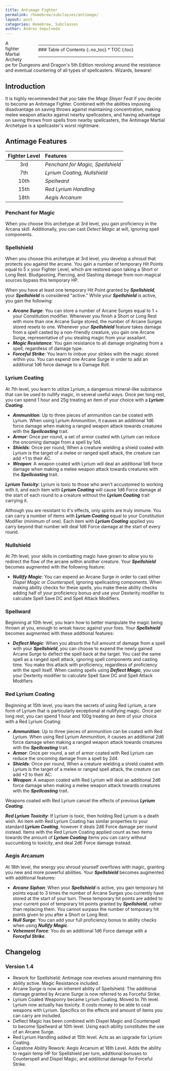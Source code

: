 ```yaml
---
title: Antimage Fighter
permalink: /homebrew/subclasses/antimage/
layout: post
categories: Homebrew, Subclasses
author: Andres Sepulveda
---
```

<div class="toc" style="float: right; margin-left: 50px; margin-right: 100px">

<hr style="margin-bottom: 5px;">
### Table of Contents
{:.no_toc}
* TOC
{:toc}
<hr>
</div>

A fighter Martial Archetype for Dungeons and Dragon's 5th Edition revolving around the resistance and eventual countering of all types of spellcasters. Wizards, beware!

## Introduction

It is highly recommended that you take the *Mage Slayer Feat* if you decide to become an Antimage Fighter. Combined with the abilities imposing disadvantage on saving throws against maintaining concentration, making melee weapon attacks against nearby spellcasters, and having advantage on saving throws from spells from nearby spellcasters, the Antimage Martial Archetype is a spellcaster's worst nightmare.

## Antimage Features

| Fighter Level | Features |
|:----:|:-------------|
| 3rd  | *Penchant for Magic, Spellshield*|
| 7th  | *Lyrium Coating, Nullshield*|
| 10th | *Spellward*|
| 15th | *Red Lyrium Handling*|
| 18th | *Aegis Arcanum*|

### Penchant for Magic

When you choose this archetype at 3rd level, you gain proficiency in the Arcana skill. Additionally, you can cast *Detect Magic* at will, ignoring spell components. 

### Spellshield

When you choose this archetype at 3rd level, you develop a shroud that protects you against the arcane. You gain a number of temporary Hit Points equal to 5 x your Fighter Level, which are restored upon taking a Short or Long Rest. Bludgeoning, Piercing, and Slashing damage from non-magical sources bypass this temporary HP.

When you have at least one temporary Hit Point granted by ***Spellshield***, your ***Spellshield*** is considered "active." While your ***Spellshield*** is active, you gain the following:
- ***Arcane Surge***: You can store a number of Arcane Surges equal to 1 + your Constitution modifier. Whenever you finish a Short or Long Rest with more than one Arcane Surge stored, the number of Arcane Surges stored resets to one. Whenever your ***Spellshield*** feature takes damage from a spell casted by a non-friendly creature, you gain one Arcane Surge, representative of you stealing magic from your assailant.
- ***Magic Resistance***: You gain resistance to all damage originating from a spell, regardless of damage type.
- ***Forceful Strike***: You learn to imbue your strikes with the magic stored within you. You can expend one Arcane Surge in order to add an additional 1d6 force damage to a Damage Roll.

### Lyrium Coating

At 7th level, you learn to utilize Lyrium, a dangerous mineral-like substance that can be used to nullify magic, in several useful ways. Once per long rest, you can spend 1 hour and 25g treating an item of your choice with a ***Lyrium Coating***.
- ***Ammunition***: Up to three pieces of ammunition can be coated with Lyrium. When using Lyrium Ammunition, it causes an additional 1d6 force damage when making a ranged weapon attack towards creatures with the ***Spellcasting*** trait.
- ***Armor***: Once per round, a set of armor coated with Lyrium can reduce the oncoming damage from a spell by 1d4. 
- ***Shields***: Once per round, When a creature wielding a shield coated with Lyrium is the target of a melee or ranged spell attack, the creature can add +1 to their AC.
- ***Weapon***: A weapon coated with Lyrium will deal an additional 1d6 force damage when making a melee weapon attack towards creatures with the ***Spellcasting*** trait.

***Lyrium Toxicity***: Lyrium is toxic to those who aren't accustomed to working with it, and each item with ***Lyrium Coating*** will cause 1d6 Force damage at the start of each round to a creature without the ***Lyrium Coating*** trait carrying it. 

Although you are resistant to it's effects, only spirits are truly immune. You can carry a number of items with ***Lyrium Coating*** equal to your Constitution Modifier (minimum of one). Each item with ***Lyrium Coating*** applied you carry beyond that number will deal 1d6 Force damage at the start of every round. 

### Nullshield

At 7th level, your skills in combatting magic have grown to allow you to redirect the flow of the arcane within another creature. Your ***Spellshield*** becomes augmented with the following feature:
- ***Nullify Magic***: You can expend an Arcane Surge in order to cast either *Dispel Magic* or *Counterspell*, ignoring spellcasting components. When making ability checks for these spells, you make these ability checks adding half of your proficiency bonus and use your Dexterity modifier to calculate Spell Save DC and Spell Attack Modifiers.

### Spellward

Beginning at 10th level, you learn how to better manipulate the magic being thrown at you, enough to wreak havoc against your foes. Your ***Spellshield*** becomes augmented with these additional features:

- ***Deflect Magic***: When you absorb the full amount of damage from a spell with your ***Spellshield***, you can choose to expend the newly gained Arcane Surge to deflect the spell back at the target. You cast the same spell as a ranged spell attack, ignoring spell components and casting time. You make this attack with proficiency, regardless of proficiency with the spell itself. When casting spells using ***Deflect Magic***, you use your Dexterity modifier to calculate Spell Save DC and Spell Attack Modifiers

### Red Lyrium Coating

Beginning at 15th level, you learn the secrets of using Red Lyrium, a rare form of Lyrium that is particularly exceptional at nullifying magic. Once per long rest, you can spend 1 hour and 100g treating an item of your choice with a Red Lyrium Coating:

- ***Ammunition***: Up to three pieces of ammunition can be coated with Red Lyrium. When using Red Lyrium Ammunition, it causes an additional 2d6 force damage when making a ranged weapon attack towards creatures with the ***Spellcasting*** trait.
- ***Armor***: Once per round, a set of armor coated with Red Lyrium can reduce the oncoming damage from a spell by 2d4.
- ***Shields***: Once per round, When a creature wielding a shield coated with Lyrium is the target of a melee or ranged spell attack, the creature can add +2 to their AC.
- ***Weapon***: A weapon coated with Red Lyrium will deal an additional 2d6 force damage when making a melee weapon attack towards creatures with the ***Spellcasting*** trait. 

Weapons coated with Red Lyrium cancel the effects of previous ***Lyrium Coating***. 

***Red Lyrium Toxicity***: If Lyrium is toxic, then holding Red Lyrium is a death wish. An item with Red Lyrium Coating has similar properties to your standard ***Lyrium Coating***, however it deals 2d6 Force damage per round instead. Items with the Red Lyrium Coating applied count as two items towards the amount of ***Lyrium Coating*** items you can carry without succumbing to toxicity, and deal 2d6 Force damage instead. 

### Aegis Arcanum

At 18th level, the energy you shroud yourself overflows with magic, granting you new and more powerful abilities. Your ***Spellshield*** becomes augmented with additional features:
- ***Arcane Siphon***: When your ***Spellshield*** is active, you gain temporary hit points equal to 3 times the number of Arcane Surges you currently have stored at the start of your turn. These temporary hit points are added to your current pool of temporary hit points granted by ***Spellshield***, rather than replacing them. You cannot surpass the number of temporary hit points given to you after a Short or Long Rest.
- ***Null Surge***: You can add your full proficiency bonus to ability checks when using ***Nullify Magic***.
- ***Vehement Force***: You do an additional 1d6 Force damage with a ***Forceful Strike***.

## Changelog

### Version 1.4

- Rework for Spellshield: Antimage now revolves around maintaining this ability active. Magic Resistance included.
- Arcane Surge is now an inherent ability of Spellshield. The additional damage granted by Arcane Surge is now referred to as Forceful Strike.
- Lyrium Coated Weaponry became Lyrium Coating. Moved to 7th level. Lyrium now actually has toxicity. It costs money to be able to coat weapons with Lyrium. Specifics on the effects and amount of items you can carry are included.
- Deflect Magic has been combined with Dispel Magic and Counterspell to become Spellward at 10th level. Using each ability constitutes the use of an Arcane Surge.
- Red Lyrium Handling added at 15th level. Acts as an upgrade for Lyrium Coating.
- Capstone Ability Rework: Aegis Arcanum at 18th Level. Adds the ability to regain temp HP for Spellshield per turn, additional bonuses to Counterspell and Dispel Magic, and addiitonal damage for Forceful Strike. 